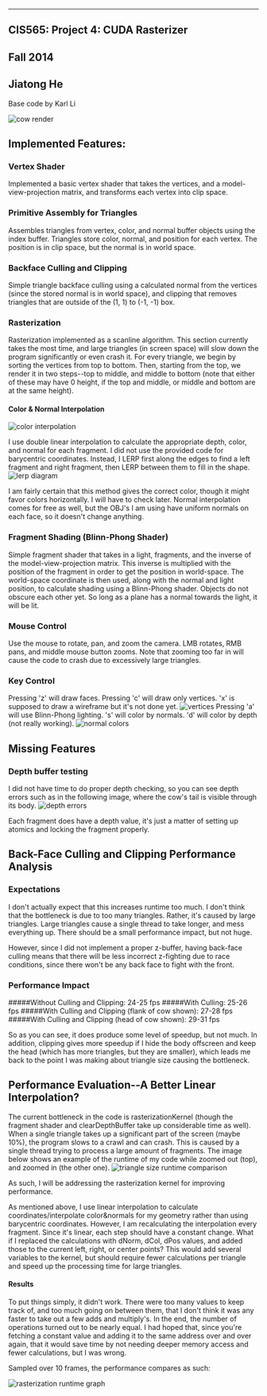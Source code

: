 -------------------------------------------------------------------------------
CIS565: Project 4: CUDA Rasterizer
-------------------------------------------------------------------------------
Fall 2014
-------------------------------------------------------------------------------
Jiatong He
-------------------------------------------------------------------------------
Base code by Karl Li

![cow render](https://raw.githubusercontent.com/JivingTechnostic/Project4-Rasterizer/master/renders/2.png)

Implemented Features:
---------------------
### Vertex Shader
Implemented a basic vertex shader that takes the vertices, and a model-view-projection matrix, and transforms each vertex into clip space.

### Primitive Assembly for Triangles
Assembles triangles from vertex, color, and normal buffer objects using the index buffer.  Triangles store color, normal, and position for each vertex.  The position is in clip space, but the normal is in world space.

### Backface Culling and Clipping
Simple triangle backface culling using a calculated normal from the vertices (since the stored normal is in world space), and clipping that removes triangles that are outside of the (1, 1) to (-1, -1) box.

### Rasterization
Rasterization implemented as a scanline algorithm.  This section currently takes the most time, and large triangles (in screen space) will slow down the program significantly or even crash it.  For every triangle, we begin by sorting the vertices from top to bottom.  Then, starting from the top, we render it in two steps--top to middle, and middle to bottom (note that either of these may have 0 height, if the top and middle, or middle and bottom are at the same height).

#### Color & Normal Interpolation
![color interpolation](https://raw.githubusercontent.com/JivingTechnostic/Project4-Rasterizer/master/renders/3.png)

I use double linear interpolation to calculate the appropriate depth, color, and normal for each fragment.  I did not use the provided code for barycentric coordinates.  Instead, I LERP first along the edges to find a left fragment and right fragment, then LERP between them to fill in the shape.
![lerp diagram](https://raw.githubusercontent.com/JivingTechnostic/Project4-Rasterizer/master/renders/TLERP.png)

I am fairly certain that this method gives the correct color, though it might favor colors horizontally.  I will have to check later.  Normal interpolation comes for free as well, but the OBJ's I am using have uniform normals on each face, so it doesn't change anything.

### Fragment Shading (Blinn-Phong Shader)
Simple fragment shader that takes in a light, fragments, and the inverse of the model-view-projection matrix.  This inverse is multiplied with the position of the fragment in order to get the position in world-space.  The world-space coordinate is then used, along with the normal and light position, to calculate shading using a Blinn-Phong shader.  Objects do not obscure each other yet.  So long as a plane has a normal towards the light, it will be lit.

### Mouse Control
Use the mouse to rotate, pan, and zoom the camera.  LMB rotates, RMB pans, and middle mouse button zooms.  Note that zooming too far in will cause the code to crash due to excessively large triangles.

### Key Control
Pressing 'z' will draw faces.  Pressing 'c' will draw only vertices.  'x' is supposed to draw a wireframe but it's not done yet.
![vertices](https://raw.githubusercontent.com/JivingTechnostic/Project4-Rasterizer/master/renders/6.png)
Pressing 'a' will use Blinn-Phong lighting.  's' will color by normals.  'd' will color by depth (not really working).
![normal colors](https://raw.githubusercontent.com/JivingTechnostic/Project4-Rasterizer/master/renders/7.png)

Missing Features
----------------
### Depth buffer testing
I did not have time to do proper depth checking, so you can see depth errors such as in the following image, where the cow's tail is visible through its body.
![depth errors](https://raw.githubusercontent.com/JivingTechnostic/Project4-Rasterizer/master/renders/4.png)

Each fragment does have a depth value, it's just a matter of setting up atomics and locking the fragment properly.

Back-Face Culling and Clipping Performance Analysis
--------------------------------------
### Expectations
I don't actually expect that this increases runtime too much.  I don't think that the bottleneck is due to too many triangles. Rather, it's caused by large triangles.  Large triangles cause a single thread to take longer, and mess everything up.  There should be a small performance impact, but not huge.

However, since I did not implement a proper z-buffer, having back-face culling means that there will be less incorrect z-fighting due to race conditions, since there won't be any back face to fight with the front.

### Performance Impact
#####Without Culling and Clipping: 24-25 fps
#####With Culling: 25-26 fps
#####With Culling and Clipping (flank of cow shown): 27-28 fps
#####With Culling and Clipping (head of cow shown): 29-31 fps

So as you can see, it does produce some level of speedup, but not much.  In addition, clipping gives more speedup if I hide the body offscreen and keep the head (which has more triangles, but they are smaller), which leads me back to the point I was making about triangle size causing the bottleneck.

Performance Evaluation--A Better Linear Interpolation?
------------------------------------------------------
The current bottleneck in the code is rasterizationKernel (though the fragment shader and clearDepthBuffer take up considerable time as well).  When a single triangle takes up a significant part of the screen (maybe 10%), the program slows to a crawl and can crash.  This is caused by a single thread trying to process a large amount of fragments.  The image below shows an example of the runtime of my code while zoomed out (top), and zoomed in (the other one).
![triangle size runtime comparison](https://raw.githubusercontent.com/JivingTechnostic/Project4-Rasterizer/master/renders/rasterization_comparison.png)

As such, I will be addressing the rasterization kernel for improving performance.

As mentioned above, I use linear interpolation to calculate coordinates/interpolate color&normals for my geometry rather than using barycentric coordinates.  However, I am recalculating the interpolation every fragment.  Since it's linear, each step should have a constant change.  What if I replaced the calculations with dNorm, dCol, dPos values, and added those to the current left, right, or center points?  This would add several variables to the kernel, but should require fewer calculations per triangle and speed up the processing time for large triangles.

#### Results
To put things simply, it didn't work.  There were too many values to keep track of, and too much going on between them, that I don't think it was any faster to take out a few adds and multiply's.  In the end, the number of operations turned out to be nearly equal.  I had hoped that, since you're fetching a constant value and adding it to the same address over and over again, that it would save time by not needing deeper memory access and fewer calculations, but I was wrong.

Sampled over 10 frames, the performance compares as such:

![rasterization runtime graph](https://raw.githubusercontent.com/JivingTechnostic/Project4-Rasterizer/master/renders/5.png)



